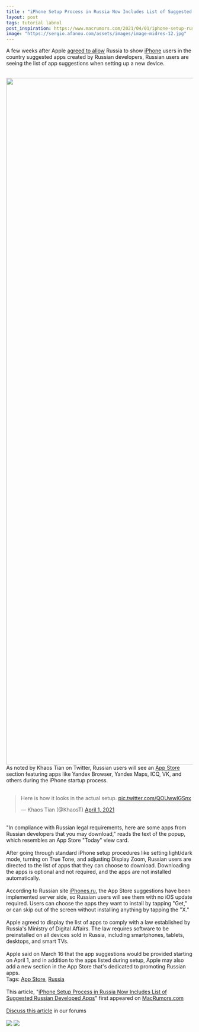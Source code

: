 ```yaml
---
title : "iPhone Setup Process in Russia Now Includes List of Suggested Russian Developed Apps"
layout: post
tags: tutorial labnol
post_inspiration: https://www.macrumors.com/2021/04/01/iphone-setup-russia-government-approved-apps/
image: "https://sergio.afanou.com/assets/images/image-midres-12.jpg"
---
```


A few weeks after Apple <a href="https://www.macrumors.com/2021/03/16/apple-to-offer-government-approved-apps-russia/">agreed to allow</a> Russia to show <a href="https://www.macrumors.com/guide/iphone/">iPhone</a> users in the country suggested apps created by Russian developers, Russian users are seeing the list of app suggestions when setting up a new device.
<br/>

<br/>
<img src="https://images.macrumors.com/article-new/2021/04/russian-app-store.jpg" alt="" width="1181" height="1848" class="aligncenter size-full wp-image-791839" />
<br/>
As noted by Khaos Tian on Twitter, Russian users will see an <a href="https://www.macrumors.com/guide/app-store/">App Store</a> section featuring apps like Yandex Browser, Yandex Maps, ICQ, VK, and others during the &zwnj;iPhone&zwnj; startup process.
<br/>

<br/>
<div class="center-wrap"><blockquote class="twitter-tweet"><p lang="en" dir="ltr">Here is how it looks in the actual setup. <a href="https://t.co/QOUwwIGSnx">pic.twitter.com/QOUwwIGSnx</a></p>&mdash; Khaos Tian (@KhaosT) <a href="https://twitter.com/KhaosT/status/1377476353633624070?ref_src=twsrc%5Etfw">April 1, 2021</a></blockquote> <script async src="https://platform.twitter.com/widgets.js" charset="utf-8"></script></div>
<br/>
"In compliance with Russian legal requirements, here are some apps from Russian developers that you may download," reads the text of the popup, which resembles an &zwnj;App Store&zwnj; "Today" view card.
<br/>

<br/>
After going through standard &zwnj;iPhone&zwnj; setup procedures like setting light/dark mode, turning on True Tone, and adjusting Display Zoom, Russian users are directed to the list of apps that they can choose to download. Downloading the apps is optional and not required, and the apps are not installed automatically.
<br/>

<br/>
According to Russian site <a href="https://www.iphones.ru/iNotes/tak-budet-vyglyadet-predustanovka-rossiyskih-prilozheniy-na-iphone-04-01-2021">iPhones.ru</a>, the &zwnj;App Store&zwnj; suggestions have been implemented server side, so Russian users will see them with no iOS update required. Users can choose the apps they want to install by tapping "Get," or can skip out of the screen without installing anything by tapping the "X."
<br/>

<br/>
Apple agreed to display the list of apps to comply with a law established by Russia's Ministry of Digital Affairs. The law requires software to be preinstalled on all devices sold in Russia, including smartphones, tablets, desktops, and smart TVs.
<br/>

<br/>
Apple said on March 16 that the app suggestions would be provided starting on April 1, and in addition to the apps listed during setup, Apple may also add a new section in the &zwnj;App Store&zwnj; that's dedicated to promoting Russian apps.<div class="linkback">Tags: <a href="https://www.macrumors.com/guide/app-store/">App Store</a>, <a href="https://www.macrumors.com/guide/russia/">Russia</a></div><br/>This article, &quot;<a href="https://www.macrumors.com/2021/04/01/iphone-setup-russia-government-approved-apps/">iPhone Setup Process in Russia Now Includes List of Suggested Russian Developed Apps</a>&quot; first appeared on <a href="https://www.macrumors.com">MacRumors.com</a><br/><br/><a href="https://forums.macrumors.com/threads/iphone-setup-process-in-russia-now-includes-list-of-suggested-russian-developed-apps.2290274/">Discuss this article</a> in our forums<br/><br/><div class="feedflare">
<a href="http://feeds.macrumors.com/~ff/MacRumors-All?a=NECoSHk81fM:VpTt8IESPBE:6W8y8wAjSf4"><img src="http://feeds.feedburner.com/~ff/MacRumors-All?d=6W8y8wAjSf4" border="0"></img></a> <a href="http://feeds.macrumors.com/~ff/MacRumors-All?a=NECoSHk81fM:VpTt8IESPBE:qj6IDK7rITs"><img src="http://feeds.feedburner.com/~ff/MacRumors-All?d=qj6IDK7rITs" border="0"></img></a>
</div><img src="http://feeds.feedburner.com/~r/MacRumors-All/~4/NECoSHk81fM" height="1" width="1" alt=""/>